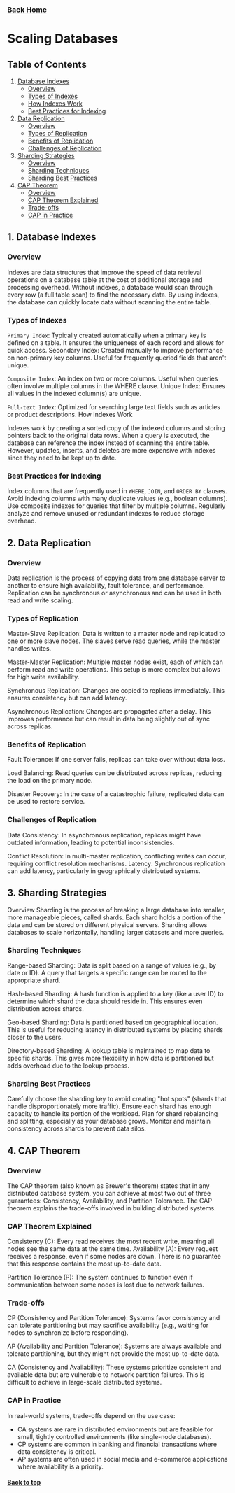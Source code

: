 ### [Back Home](../../README.md)
# Scaling Databases

## Table of Contents

1. [Database Indexes](#1-database-indexes)
   - [Overview](#overview)
   - [Types of Indexes](#types-of-indexes)
   - [How Indexes Work](#how-indexes-work)
   - [Best Practices for Indexing](#best-practices-for-indexing)
2. [Data Replication](#2-data-replication)
   - [Overview](#overview-1)
   - [Types of Replication](#types-of-replication)
   - [Benefits of Replication](#benefits-of-replication)
   - [Challenges of Replication](#challenges-of-replication)
3. [Sharding Strategies](#3-sharding-strategies)
   - [Overview](#overview-2)
   - [Sharding Techniques](#sharding-techniques)
   - [Sharding Best Practices](#sharding-best-practices)
4. [CAP Theorem](#4-cap-theorem)
   - [Overview](#overview-3)
   - [CAP Theorem Explained](#cap-theorem-explained)
   - [Trade-offs](#trade-offs)
   - [CAP in Practice](#cap-in-practice)

## 1. Database Indexes
### Overview
Indexes are data structures that improve the speed of data retrieval operations on a database table at the cost of additional storage and processing overhead. Without indexes, a database would scan through every row (a full table scan) to find the necessary data. By using indexes, the database can quickly locate data without scanning the entire table.

### Types of Indexes
`Primary Index`: Typically created automatically when a primary key is defined on a table. It ensures the uniqueness of each record and allows for quick access.
Secondary Index: Created manually to improve performance on non-primary key columns. Useful for frequently queried fields that aren't unique.

`Composite Index`: An index on two or more columns. Useful when queries often involve multiple columns in the WHERE clause.
Unique Index: Ensures all values in the indexed column(s) are unique.

`Full-text Index`: Optimized for searching large text fields such as articles or product descriptions.
How Indexes Work

Indexes work by creating a sorted copy of the indexed columns and storing pointers back to the original data rows. When a query is executed, the database can reference the index instead of scanning the entire table. However, updates, inserts, and deletes are more expensive with indexes since they need to be kept up to date.

### Best Practices for Indexing
Index columns that are frequently used in `WHERE`, `JOIN`, and `ORDER BY` clauses.
Avoid indexing columns with many duplicate values (e.g., boolean columns). Use composite indexes for queries that filter by multiple columns. Regularly analyze and remove unused or redundant indexes to reduce storage overhead.

## 2. Data Replication

### Overview
Data replication is the process of copying data from one database server to another to ensure high availability, fault tolerance, and performance. Replication can be synchronous or asynchronous and can be used in both read and write scaling.

### Types of Replication
Master-Slave Replication: Data is written to a master node and replicated to one or more slave nodes. The slaves serve read queries, while the master handles writes.

Master-Master Replication: Multiple master nodes exist, each of which can perform read and write operations. This setup is more complex but allows for high write availability.

Synchronous Replication: Changes are copied to replicas immediately. This ensures consistency but can add latency.

Asynchronous Replication: Changes are propagated after a delay. This improves performance but can result in data being slightly out of sync across replicas.

### Benefits of Replication
Fault Tolerance: If one server fails, replicas can take over without data loss.

Load Balancing: Read queries can be distributed across replicas, reducing the load on the primary node.

Disaster Recovery: In the case of a catastrophic failure, replicated data can be used to restore service.

### Challenges of Replication
Data Consistency: In asynchronous replication, replicas might have outdated information, leading to potential inconsistencies.

Conflict Resolution: In multi-master replication, conflicting writes can occur, requiring conflict resolution mechanisms.
Latency: Synchronous replication can add latency, particularly in geographically distributed systems.

## 3. Sharding Strategies
Overview
Sharding is the process of breaking a large database into smaller, more manageable pieces, called shards. Each shard holds a portion of the data and can be stored on different physical servers. Sharding allows databases to scale horizontally, handling larger datasets and more queries.

### Sharding Techniques
Range-based Sharding: Data is split based on a range of values (e.g., by date or ID). A query that targets a specific range can be routed to the appropriate shard.

Hash-based Sharding: A hash function is applied to a key (like a user ID) to determine which shard the data should reside in. This ensures even distribution across shards.

Geo-based Sharding: Data is partitioned based on geographical location. This is useful for reducing latency in distributed systems by placing shards closer to the users.

Directory-based Sharding: A lookup table is maintained to map data to specific shards. This gives more flexibility in how data is partitioned but adds overhead due to the lookup process.

### Sharding Best Practices
Carefully choose the sharding key to avoid creating "hot spots" (shards that handle disproportionately more traffic).
Ensure each shard has enough capacity to handle its portion of the workload. Plan for shard rebalancing and splitting, especially as your database grows. Monitor and maintain consistency across shards to prevent data silos.

## 4. CAP Theorem
### Overview
The CAP theorem (also known as Brewer's theorem) states that in any distributed database system, you can achieve at most two out of three guarantees: Consistency, Availability, and Partition Tolerance. The CAP theorem explains the trade-offs involved in building distributed systems.

### CAP Theorem Explained
Consistency (C): Every read receives the most recent write, meaning all nodes see the same data at the same time.
Availability (A): Every request receives a response, even if some nodes are down. There is no guarantee that this response contains the most up-to-date data.

Partition Tolerance (P): The system continues to function even if communication between some nodes is lost due to network failures.

### Trade-offs
CP (Consistency and Partition Tolerance): Systems favor consistency and can tolerate partitioning but may sacrifice availability (e.g., waiting for nodes to synchronize before responding).

AP (Availability and Partition Tolerance): Systems are always available and tolerate partitioning, but they might not provide the most up-to-date data.

CA (Consistency and Availability): These systems prioritize consistent and available data but are vulnerable to network partition failures. This is difficult to achieve in large-scale distributed systems.

### CAP in Practice
In real-world systems, trade-offs depend on the use case:

- CA systems are rare in distributed environments but are feasible for small, tightly controlled environments (like single-node databases).
- CP systems are common in banking and financial transactions where data consistency is critical.
- AP systems are often used in social media and e-commerce applications where availability is a priority.

#### [Back to top](#top)
